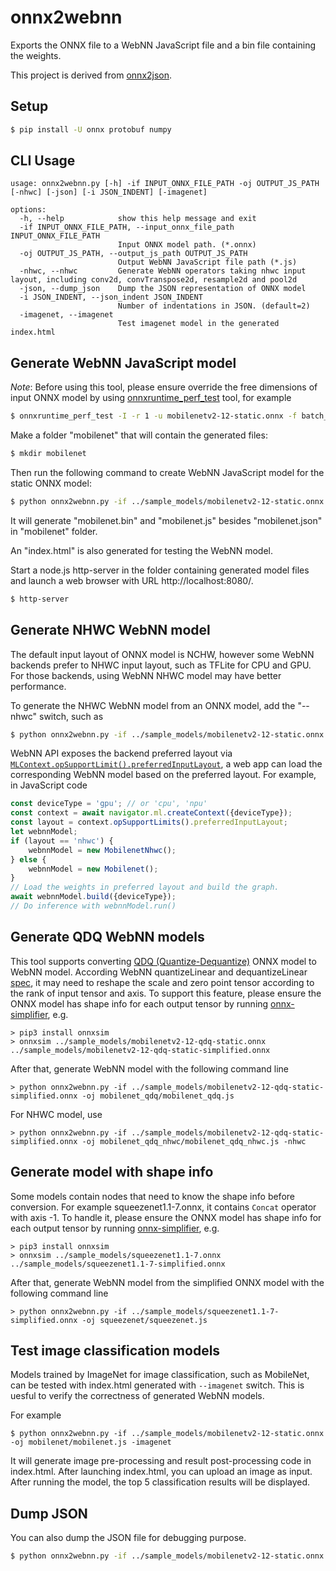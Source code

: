 # onnx2webnn
Exports the ONNX file to a WebNN JavaScript file and a bin file containing the weights.

This project is derived from [onnx2json](https://github.com/PINTO0309/onnx2json).

## Setup

```bash
$ pip install -U onnx protobuf numpy
```
## CLI Usage
```
usage: onnx2webnn.py [-h] -if INPUT_ONNX_FILE_PATH -oj OUTPUT_JS_PATH [-nhwc] [-json] [-i JSON_INDENT] [-imagenet]

options:
  -h, --help            show this help message and exit
  -if INPUT_ONNX_FILE_PATH, --input_onnx_file_path INPUT_ONNX_FILE_PATH
                        Input ONNX model path. (*.onnx)
  -oj OUTPUT_JS_PATH, --output_js_path OUTPUT_JS_PATH
                        Output WebNN JavaScript file path (*.js)
  -nhwc, --nhwc         Generate WebNN operators taking nhwc input layout, including conv2d, convTranspose2d, resample2d and pool2d
  -json, --dump_json    Dump the JSON representation of ONNX model
  -i JSON_INDENT, --json_indent JSON_INDENT
                        Number of indentations in JSON. (default=2)
  -imagenet, --imagenet
                        Test imagenet model in the generated index.html
```

## Generate WebNN JavaScript model
*Note*: Before using this tool, please ensure override the free dimensions of input ONNX model by using [onnxruntime_perf_test](https://github.com/microsoft/onnxruntime/blob/main/onnxruntime/test/perftest/README.md) tool, for example
```bash
$ onnxruntime_perf_test -I -r 1 -u mobilenetv2-12-static.onnx -f batch_size:1 -o 1 mobilenetv2-12.onnx
```

Make a folder "mobilenet" that will contain the generated files:
```bash
$ mkdir mobilenet
```

Then run the following command to create WebNN JavaScript model for the static ONNX model:
```bash
$ python onnx2webnn.py -if ../sample_models/mobilenetv2-12-static.onnx -oj mobilenet/mobilenet.js
```
It will generate "mobilenet.bin" and "mobilenet.js" besides "mobilenet.json" in "mobilenet" folder.

An "index.html" is also generated for testing the WebNN model.

Start a node.js http-server in the folder containing generated model files and launch a web browser with URL http://localhost:8080/.
```bash
$ http-server
```

## Generate NHWC WebNN model
The default input layout of ONNX model is NCHW, however some WebNN backends prefer to NHWC input layout, such as TFLite for CPU and GPU. For those backends, using WebNN NHWC model may have better performance.

To generate the NHWC WebNN model from an ONNX model, add the "--nhwc" switch, such as
```bash
$ python onnx2webnn.py -if ../sample_models/mobilenetv2-12-static.onnx -oj mobilenet_nhwc/mobilenet_nhwc.js -nhwc
```

WebNN API exposes the backend preferred layout via [`MLContext.opSupportLimit().preferredInputLayout`](https://www.w3.org/TR/webnn/#dom-mlopsupportlimits-preferredinputlayout), a web app can load the corresponding WebNN model based on the preferred layout. For example, in JavaScript code
```javascript
const deviceType = 'gpu'; // or 'cpu', 'npu'
const context = await navigator.ml.createContext({deviceType});
const layout = context.opSupportLimits().preferredInputLayout;
let webnnModel;
if (layout == 'nhwc') {
    webnnModel = new MobilenetNhwc();
} else {
    webnnModel = new Mobilenet();
}
// Load the weights in preferred layout and build the graph.
await webnnModel.build({deviceType});
// Do inference with webnnModel.run()
```

## Generate QDQ WebNN models
This tool supports converting [QDQ (Quantize-Dequantize)](https://onnxruntime.ai/docs/performance/model-optimizations/quantization.html#onnx-quantization-representation-format) ONNX model to WebNN model. According WebNN quantizeLinear and dequantizeLinear [spec](https://www.w3.org/TR/webnn/#api-mlgraphbuilder-dequantizelinear), it may need to reshape the scale and zero point tensor according to the rank of input tensor and axis. To support this feature, please ensure the ONNX model has shape info for each output tensor by running [onnx-simplifier](https://github.com/daquexian/onnx-simplifier), e.g.
```shell
> pip3 install onnxsim
> onnxsim ../sample_models/mobilenetv2-12-qdq-static.onnx ../sample_models/mobilenetv2-12-qdq-static-simplified.onnx
```

After that, generate WebNN model with the following command line
```shell
> python onnx2webnn.py -if ../sample_models/mobilenetv2-12-qdq-static-simplified.onnx -oj mobilenet_qdq/mobilenet_qdq.js
```

For NHWC model, use
```shell
> python onnx2webnn.py -if ../sample_models/mobilenetv2-12-qdq-static-simplified.onnx -oj mobilenet_qdq_nhwc/mobilenet_qdq_nhwc.js -nhwc
```

## Generate model with shape info
Some models contain nodes that need to know the shape info before conversion. For example squeezenet1.1-7.onnx, it contains `Concat` operator with axis -1. To handle it, please ensure the ONNX model has shape info for each output tensor by running [onnx-simplifier](https://github.com/daquexian/onnx-simplifier), e.g.
```shell
> pip3 install onnxsim
> onnxsim ../sample_models/squeezenet1.1-7.onnx ../sample_models/squeezenet1.1-7-simplified.onnx
```

After that, generate WebNN model from the simplified ONNX model with the following command line
```shell
> python onnx2webnn.py -if ../sample_models/squeezenet1.1-7-simplified.onnx -oj squeezenet/squeezenet.js
```

## Test image classification models
Models trained by ImageNet for image classification, such as MobileNet, can be tested with index.html generated with `--imagenet` switch. This is uesful to verify the correctness of generated WebNN models.

For example
```shell
$ python onnx2webnn.py -if ../sample_models/mobilenetv2-12-static.onnx -oj mobilenet/mobilenet.js -imagenet
```

It will generate image pre-processing and result post-processing code in index.html. After launching index.html, you can upload an image as input. After running the model, the top 5 classification results will be displayed.

## Dump JSON
You can also dump the JSON file for debugging purpose.
```bash
$ python onnx2webnn.py -if ../sample_models/mobilenetv2-12-static.onnx -oj mobilenet/mobilenet.js -json
```
